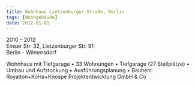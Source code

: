 ```yaml
---
title: Wohnhaus Lietzenburger Straße, Berlin
tags: [Wohngebäude]
date: 2012-01-01
---
```

2010 – 2012<br/>
Emser Str. 32, Lietzenburger Str. 91<br/>
Berlin - Wilmersdorf 

Wohnhaus mit Tiefgarage
• 33 Wohnungen
• Tiefgarage (27 Stellplätze)
• Umbau und Aufstockung
• Ausführungsplanung
• Bauherr: Royalton+KoHa+Knospe Projektentwicklung GmbH & Co
